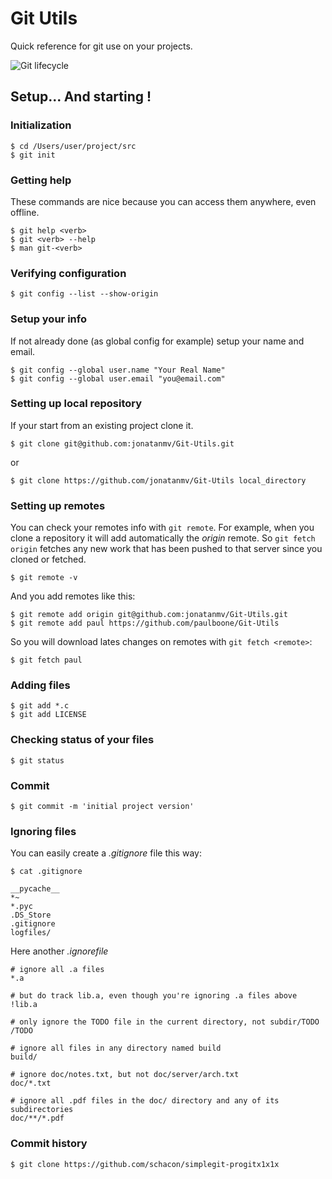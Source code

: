 # Git Utils
Quick reference for git use on your projects.

![Git lifecycle](https://ia601400.us.archive.org/12/items/lifecycle_201909/lifecycle.png)

## Setup... And starting !

### Initialization

```console
$ cd /Users/user/project/src
$ git init
```

### Getting help

These commands are nice because you can access them anywhere, even offline.

```console
$ git help <verb>
$ git <verb> --help
$ man git-<verb>
```

### Verifying configuration

```console
$ git config --list --show-origin
```

### Setup your info 

If not already done (as global config for example) setup your name and email.

```console
$ git config --global user.name "Your Real Name"
$ git config --global user.email "you@email.com"
```

### Setting up local repository

If your start from an existing project clone it.

```console
$ git clone git@github.com:jonatanmv/Git-Utils.git
```
or
```console
$ git clone https://github.com/jonatanmv/Git-Utils local_directory
```

### Setting up remotes

You can check your remotes info with ```git remote```. For example, when you clone a repository it will add automatically the *origin* remote. So ```git fetch origin``` fetches any new work that has been pushed to that server since you cloned or fetched.

```console
$ git remote -v
```

And you add remotes like this:

```console
$ git remote add origin git@github.com:jonatanmv/Git-Utils.git
$ git remote add paul https://github.com/paulboone/Git-Utils
```

So you will download lates changes on remotes with ```git fetch <remote>```:

```console
$ git fetch paul
```

### Adding files

```console
$ git add *.c
$ git add LICENSE
```

### Checking status of your files

```console
$ git status
```

### Commit 

```console
$ git commit -m 'initial project version'
```

### Ignoring files

You can easily create a *.gitignore* file this way:

```console
$ cat .gitignore
```

```
__pycache__
*~
*.pyc
.DS_Store
.gitignore
logfiles/
```

Here another *.ignorefile*

```console
# ignore all .a files
*.a

# but do track lib.a, even though you're ignoring .a files above
!lib.a

# only ignore the TODO file in the current directory, not subdir/TODO
/TODO

# ignore all files in any directory named build
build/

# ignore doc/notes.txt, but not doc/server/arch.txt
doc/*.txt

# ignore all .pdf files in the doc/ directory and any of its subdirectories
doc/**/*.pdf
```

### Commit history

```console
$ git clone https://github.com/schacon/simplegit-progitx1x1x
```
